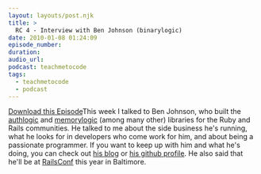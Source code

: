 ```yaml
---
layout: layouts/post.njk
title: >
  RC 4 - Interview with Ben Johnson (binarylogic)
date: 2010-01-08 01:24:09
episode_number:
duration:
audio_url:
podcast: teachmetocode
tags:
  - teachmetocode
  - podcast
---
```


[Download this Episode](https://media.libsyn.com/media/charlesmaxwood/railscoach004.mp3)This week I talked to Ben Johnson, who built the [authlogic](https://github.com/binarylogic/authlogic) and [memorylogic](https://github.com/binarylogic/memorylogic) (among many other) libraries for the Ruby and Rails communities. He talked to me about the side business he's running, what he looks for in developers who come work for him, and about being a passionate programmer. If you want to keep up with him and what he's doing, you can check out [his blog](https://binarylogic.com) or [his github profile](https://github.com/binarylogic). He also said that he'll be at [RailsConf](https://railsconf.org) this year in Baltimore.
